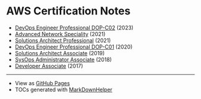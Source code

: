 # AWS Certification Notes

* [DevOps Engineer Professional DOP-C02](devops-engineer-professional-02.md) (2023)
* [Advanced Network Speciality](advanced-networking-speciality.md) (2021)
* [Solutions Architect Professional](solutions-architect-professional.md) (2021)
* [DevOps Engineer Professional DOP-C01](devops-engineer-professional.md) (2020)
* [Solutions Architect Associate](solutions-architect-associate.md) (2019)
* [SysOps Administrator Associate](sysops-administrator-associate.md) (2018)
* [Developer Associate](developer-associate.md) (2017)

---

* View as [GitHub Pages](https://jangroth.github.io/aws-certification-notes/)
* TOCs generated with [MarkDownHelper](https://github.com/jangroth/markdownhelper)
